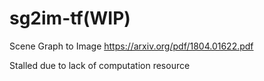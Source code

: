 # sg2im-tf(WIP)

Scene Graph to Image 
https://arxiv.org/pdf/1804.01622.pdf

Stalled due to lack of computation resource